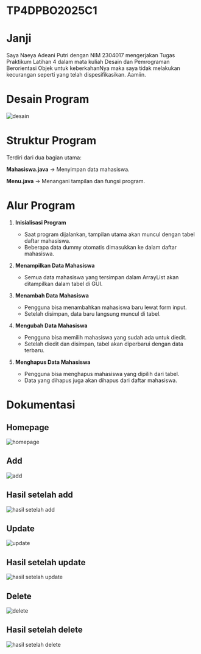 # TP4DPBO2025C1

# Janji
Saya Naeya Adeani Putri dengan NIM 2304017 mengerjakan Tugas Praktikum Latihan 4 dalam mata kuliah Desain dan Pemrograman Berorientasi Objek untuk keberkahanNya maka saya tidak melakukan kecurangan seperti yang telah dispesifikasikan. Aamiin.

# Desain Program
![desain](https://github.com/user-attachments/assets/c128922f-6fe1-40c3-8ffd-7d3e86a23b49)

# Struktur Program
Terdiri dari dua bagian utama:

**Mahasiswa.java** → Menyimpan data mahasiswa.

**Menu.java** → Menangani tampilan dan fungsi program.

# Alur Program
  1. **Inisialisasi Program**
     - Saat program dijalankan, tampilan utama akan muncul dengan tabel daftar mahasiswa.
     - Beberapa data dummy otomatis dimasukkan ke dalam daftar mahasiswa.
       
  2. **Menampilkan Data Mahasiswa**
     - Semua data mahasiswa yang tersimpan dalam ArrayList<Mahasiswa> akan ditampilkan dalam tabel di GUI.
       
  3. **Menambah Data Mahasiswa**
     - Pengguna bisa menambahkan mahasiswa baru lewat form input.
     - Setelah disimpan, data baru langsung muncul di tabel.
       
  4. **Mengubah Data Mahasiswa**
     - Pengguna bisa memilih mahasiswa yang sudah ada untuk diedit.
     - Setelah diedit dan disimpan, tabel akan diperbarui dengan data terbaru.
       
  5. **Menghapus Data Mahasiswa**
     - Pengguna bisa menghapus mahasiswa yang dipilih dari tabel.
     - Data yang dihapus juga akan dihapus dari daftar mahasiswa.

# Dokumentasi
## Homepage
![homepage](https://github.com/user-attachments/assets/86bbb6ff-7fe0-4828-ba0d-f70809180b1b)

## Add
![add](https://github.com/user-attachments/assets/39a8f66f-e3da-4d8f-887c-ffcdcbc2865c)

## Hasil setelah add
![hasil setelah add](https://github.com/user-attachments/assets/63d5ec96-3974-450e-a5ed-df7ec0fff396)

## Update
![update](https://github.com/user-attachments/assets/edc2a0c5-20ee-467f-b2ea-a2b821bafacf)

## Hasil setelah update
![hasil setelah update](https://github.com/user-attachments/assets/dfdc8712-e848-4324-9ecc-f5ed070ce806)

## Delete
![delete](https://github.com/user-attachments/assets/be527a42-708a-4e42-9f6b-2ac4380053f3)

## Hasil setelah delete
![hasil setelah delete](https://github.com/user-attachments/assets/2e35ac8e-d152-4d7a-bbd5-4e2ff72abbdc)
